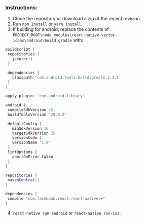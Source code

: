 ### Instructions:
 1. Clone the repository or download a zip of the recent revision.
 2. Run `npm install` or `yarn install`.
 3. If building for android, replace the contents of `PROJECT_ROOT\node_modules\react-native-vector-icons\android\build.gradle` with:
 ```gradle
buildscript {
  repositories {
    jcenter()
  }

  dependencies {
    classpath 'com.android.tools.build:gradle:2.3.1'
  }
}

apply plugin: 'com.android.library'

android {
  compileSdkVersion 25
  buildToolsVersion "25.0.2"

  defaultConfig {
    minSdkVersion 16
    targetSdkVersion 25
    versionCode 1
    versionName "1.0"
  }
  lintOptions {
    abortOnError false
  }
}

repositories {
  mavenCentral()
}

dependencies {
  compile "com.facebook.react:react-native:+"
}
 ```
 4. `react-native run-android` or `react-native run-ios`.